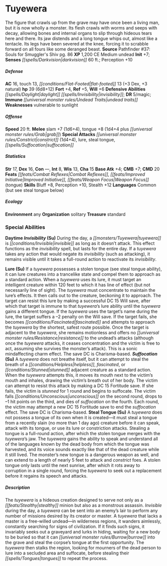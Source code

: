﻿---
cssclass: [monsters]
title1: Tuyewera
desc_short: The figure that crawls up from the grave may have once been a living man,
  but it is now wholly a monster. Its flesh crawls with worms and seeps with decay,
  allowing bones and internal organs to slip through hideous tears here and there.
  Its jaw distends and a long tongue whips out, almost like a tentacle. Its legs have
  been severed at the knee, forcing it to scrabble forward on all fours like some
  deranged beast.
title2: Tuyewera
CR: 4
sources:
- name: "Pathfinder #37: Souls for Smuggler's Shiv"
  page: 86
  link: http://paizo.com/pathfinder/adventurePath/theSerpentsSkull/v5748btpy8b7v
XP: 1200
alignment: CE
size: Medium
type: undead
initiative:
  bonus: 7
senses:
  darkvision: 60
AC:
  AC: 16
  touch: 13
  flat_footed: 13
  components:
    dex: 3
    natural: 3
HP:
  HP: 39
  long: 6d8+12
saves:
  fort: 4
  ref: 5
  will: 6
defensive_abilities:
- daylight invisibility
DR:
- amount: 5
  weakness: magic
immunities:
- undead traits
weaknesses:
- vulnerable to sunlight
speeds:
  base: 20
attacks:
  melee:
  - - text: slam +7 (1d6+4)
      entries:
      - - damage: 1d6+4
      attack: slam
      bonus:
      - 7
    - text: tongue +8 (1d4+4 plus grab)
      entries:
      - - damage: 1d4+4
        - effect: grab
      attack: tongue
      bonus:
      - 8
  special:
  - constrict (1d4+4)
  - lure
  - steal tongue
  - suffocation
ability_scores:
  STR: 17
  DEX: 16
  CON:
  INT: 8
  WIS: 13
  CHA: 15
BAB: 4
CMB: 7
CMD: 20
feats:
- name: Combat Reflexes
- name: Improved Initiative
- name: Weapon Focus (tongue)
skills:
  Bluff: 8
  Perception: 10
  Stealth: 12
languages:
- Common (but see steal tongue below)
ecology:
  environment: any
  organization: solitary
  treasure_type: standard
special_abilities:
  Daytime Invisibility (Su): During the day, a tuyewera is invisible as long as it
    doesn't attack. This effect functions as the invisibility spell, but lasts for
    the entire day. If a tuyewera takes any action that would negate its invisibility
    (such as attacking), it remains visible until it takes a full-round action to
    reactivate its invisibility.
  Lure (Su): If a tuyewera possesses a stolen tongue (see steal tongue ability), it
    can lure creatures into a trancelike state and compel them to approach as a standard
    action. When a tuyewera uses its lure, it must target an intelligent creature
    within 120 feet to which it has line of effect (but not necessarily line of sight).
    The tuyewera must concentrate to maintain the lure's effects. It then calls out
    to the creature, beckoning it to approach. The target can resist this lure by
    making a successful DC 15 Will save, after which that target is immune to that
    tuyewera's lure ability until the tuyewera gains a different tongue. If the tuyewera
    uses the target's name during the lure, the target suffers a -2 penalty on the
    Will save. If the target fails, she becomes fascinated and attempts to approach
    the tuyewera by the shortest, safest route possible. Once the target is adjacent
    to the tuyewera, she remains motionless and offers no resistance to the undead's
    attacks (although once the tuyewera attacks, it ceases concentration and the victim
    is free to act, assuming she survives the monster's attack). This is a sonic mindaffecting
    charm effect. The save DC is Charisma-based.
  Suffocation (Su): A tuyewera does not breathe itself, but it can attempt to steal
    the breath of a helpless, fascinated, or stunned adjacent creature as a standard
    action. When the tuyewera attempts this, it moves its mouth next to the victim's
    mouth and inhales, drawing the victim's breath out of her body. The victim can
    attempt to resist this attack by making a DC 15 Fortitude save. If she fails,
    the victim is stunned for 1 round and begins to suffocate. The victim falls unconscious
    on the second round, drops to -1 hit points on the third, and dies of suffocation
    on the fourth. Each round, the victim may attempt a new DC 15 Fortitude save to
    end the suffocation effect. The save DC is Charisma-based.
  Steal Tongue (Su): A tuyewera does not possess a tongue of its own when it is created-it
    must steal a tongue from a recently slain (no more than 1 day ago) creature before
    it can speak, attack with its tongue, or use its lure or constriction attacks.
    Stealing a tongue is a full-round action, after which the stolen tongue merges
    with the tuyewera's jaw. The tuyewera gains the ability to speak and understand
    all of the languages known by the dead body from which the tongue was harvested,
    and its voice sounds exactly like that of the dead creature while it still lived.
    The monster's new tongue is a dangerous weapon as well, and can extend to a length
    of nearly 5 feet to attack and constrict foes. A stolen tongue only lasts until
    the next sunrise, after which it rots away to corruption in a single round, forcing
    the tuyewera to seek out a replacement before it regains its speech and attacks.
desc_long: The tuyewera is a hideous creation designed to serve not only as a stealthy
  minion but also as a monstrous assassin. Invisible during the day, a tuyewera can
  be sent into an enemy's lair to perform any number of missions desired by its creator
  or master. A tuyewera that lacks a master is a free-willed undead-in wilderness
  regions, it wanders aimlessly, constantly searching for signs of civilization. If
  it finds such signs, it invariably seeks out a graveyard and lurks in hiding, waiting
  for a new body to be buried so that it can burrow into the grave and steal the corpse's
  tongue at the first opportunity. The tuyewera then stalks the region, looking for
  mourners of the dead person to lure into a secluded area and suffocate, before stealing
  their tongues to repeat the process.

---

# Tuyewera
The figure that crawls up from the grave may have once been a living man, but it is now wholly a monster. Its flesh crawls with worms and seeps with decay, allowing bones and internal organs to slip through hideous tears here and there. Its jaw distends and a long tongue whips out, almost like a tentacle. Its legs have been severed at the knee, forcing it to scrabble forward on all fours like some deranged beast.
**Source** Pathfinder #37: Souls for Smuggler's Shiv pg. 86
**XP** 1,200
CE Medium undead
**Init** +7; **Senses** _[[spells/Darkvision|darkvision]]_ 60 ft.; Perception +10

##### Defense

**AC** 16, touch 13, _[[conditions/Flat-Footed|flat-footed]]_ 13 (+3 Dex, +3 natural)
**hp** 39 (6d8+12)
**Fort** +4, **Ref** +5, **Will** +6
**Defensive Abilities** _[[spells/Daylight|daylight]]_ _[[spells/Invisibility|invisibility]]_; **DR** 5/magic; **Immune** _[[universal monster rules/Undead Traits|undead traits]]_
**Weaknesses** vulnerable to sunlight

##### Offense
**Speed** 20 ft.
**Melee** slam +7 (1d6+4), tongue +8 (1d4+4 plus _[[universal monster rules/Grab|grab]]_)
**Special Attacks** _[[universal monster rules/Constrict|constrict]]_ (1d4+4), lure, steal tongue, _[[spells/Suffocation|suffocation]]_

##### Statistics
**Str** 17, **Dex** 16, **Con** —, **Int** 8, **Wis** 13, **Cha** 15
**Base Atk** +4; **CMB** +7; **CMD** 20
**Feats** _[[feats/Combat Reflexes|Combat Reflexes]]_, _[[feats/Improved Initiative|Improved Initiative]]_, _[[feats/Weapon Focus|Weapon Focus]]_ (tongue)
**Skills** Bluff +8, Perception +10, Stealth +12
**Languages** Common (but see steal tongue below)

##### Ecology

**Environment** any
**Organization** solitary
**Treasure** standard

### Special Abilities

**Daytime _Invisibility_ (Su)** During the day, a _[[monsters/Tuyewera|tuyewera]]_ is _[[conditions/Invisible|invisible]]_ as long as it doesn’t attack. This effect functions as the _invisibility_ spell, but lasts for the entire day. If a _tuyewera_ takes any action that would negate its _invisibility_ (such as attacking), it remains visible until it takes a full-round action to reactivate its _invisibility_.

**Lure (Su)** If a _tuyewera_ possesses a stolen tongue (see steal tongue ability), it can lure creatures into a trancelike state and compel them to approach as a standard action. When a _tuyewera_ uses its lure, it must target an intelligent creature within 120 feet to which it has line of effect (but not necessarily line of sight). The _tuyewera_ must concentrate to maintain the lure’s effects. It then calls out to the creature, beckoning it to approach. The target can resist this lure by making a successful DC 15 Will save, after which that target is immune to that _tuyewera_’s lure ability until the _tuyewera_ gains a different tongue. If the _tuyewera_ uses the target’s name during the lure, the target suffers a –2 penalty on the Will save. If the target fails, she becomes _[[conditions/Fascinated|fascinated]]_ and attempts to approach the _tuyewera_ by the shortest, safest route possible. Once the target is adjacent to the _tuyewera_, she remains motionless and offers no _[[universal monster rules/Resistance|resistance]]_ to the undead’s attacks (although once the _tuyewera_ attacks, it ceases concentration and the victim is free to act, assuming she survives the monster’s attack). This is a sonic mindaffecting charm effect. The save DC is Charisma-based.
**_Suffocation_ (Su)** A _tuyewera_ does not breathe itself, but it can attempt to steal the breath of a _[[conditions/Helpless|helpless]]_, _fascinated_, or _[[conditions/Stunned|stunned]]_ adjacent creature as a standard action. When the _tuyewera_ attempts this, it moves its mouth next to the victim’s mouth and inhales, drawing the victim’s breath out of her body. The victim can attempt to resist this attack by making a DC 15 Fortitude save. If she fails, the victim is _stunned_ for 1 round and begins to suffocate. The victim falls _[[conditions/Unconscious|unconscious]]_ on the second round, drops to –1 hit points on the third, and dies of _suffocation_ on the fourth. Each round, the victim may attempt a new DC 15 Fortitude save to end the _suffocation_ effect. The save DC is Charisma-based.
**Steal Tongue (Su)** A _tuyewera_ does not possess a tongue of its own when it is created—it must steal a tongue from a recently slain (no more than 1 day ago) creature before it can speak, attack with its tongue, or use its lure or constriction attacks. Stealing a tongue is a full-round action, after which the stolen tongue merges with the _tuyewera_’s jaw. The _tuyewera_ gains the ability to speak and understand all of the languages known by the dead body from which the tongue was harvested, and its voice sounds exactly like that of the dead creature while it still lived. The monster’s new tongue is a dangerous weapon as well, and can extend to a length of nearly 5 feet to attack and _constrict_ foes. A stolen tongue only lasts until the next sunrise, after which it rots away to corruption in a single round, forcing the _tuyewera_ to seek out a replacement before it regains its speech and attacks.

##### Description

The _tuyewera_ is a hideous creation designed to serve not only as a _[[feats/Stealthy|stealthy]]_ minion but also as a monstrous assassin. _Invisible_ during the day, a _tuyewera_ can be sent into an enemy’s lair to perform any number of missions desired by its creator or master. A _tuyewera_ that lacks a master is a free-willed undead—in wilderness regions, it wanders aimlessly, constantly searching for signs of civilization. If it finds such signs, it invariably seeks out a graveyard and lurks in hiding, waiting for a new body to be buried so that it can _[[universal monster rules/Burrow|burrow]]_ into the grave and steal the corpse’s tongue at the first opportunity. The _tuyewera_ then stalks the region, looking for mourners of the dead person to lure into a secluded area and suffocate, before stealing their _[[spells/Tongues|tongues]]_ to repeat the process.